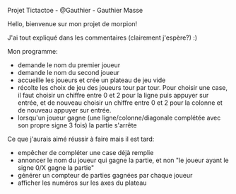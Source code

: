 Projet Tictactoe - @Gauthier - Gauthier Masse

Hello, bienvenue sur mon projet de morpion!

J'ai tout expliqué dans les commentaires (clairement j'espère?) :)

Mon programme: 
- demande le nom du premier joueur
- demande le nom du second joueur
- accueille les joueurs et crée un plateau de jeu vide
- récolte les choix de jeu des joueurs tour par tour. Pour choisir une case, il faut choisir un chiffre entre 0 et 2 pour la ligne puis appuyer sur entrée, et de nouveau choisir un chiffre entre 0 et 2 pour la colonne et de nouveau appuyer sur entrée. 
- lorsqu'un joueur gagne (une ligne/colonne/diagonale complétée avec son propre signe 3 fois) la partie s'arrête

Ce que j'aurais aimé réussir à faire mais il est tard:
- empêcher de compléter une case déjà remplie
- annoncer le nom du joueur qui gagne la partie, et non "le joueur ayant le signe 0/X gagne la partie"
- générer un compteur de parties gagnées par chaque joueur
- afficher les numéros sur les axes du plateau 
